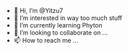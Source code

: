 - 👋 Hi, I’m @Yitzu7
- 👀 I’m interested in way too much stuff
- 🌱 I’m currently learning Phyton
- 💞️ I’m looking to collaborate on ...
- 📫 How to reach me ...

<!---
Yitzu7/Yitzu7 is a ✨ special ✨ repository because its `README.md` (this file) appears on your GitHub profile.
You can click the Preview link to take a look at your changes.
--->
